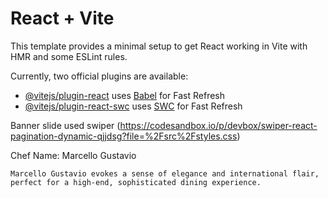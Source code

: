 # React + Vite

This template provides a minimal setup to get React working in Vite with HMR and some ESLint rules.

Currently, two official plugins are available:

- [@vitejs/plugin-react](https://github.com/vitejs/vite-plugin-react/blob/main/packages/plugin-react/README.md) uses [Babel](https://babeljs.io/) for Fast Refresh
- [@vitejs/plugin-react-swc](https://github.com/vitejs/vite-plugin-react-swc) uses [SWC](https://swc.rs/) for Fast Refresh




Banner slide used swiper (https://codesandbox.io/p/devbox/swiper-react-pagination-dynamic-qjjdsg?file=%2Fsrc%2Fstyles.css)




Chef Name: Marcello Gustavio

    Marcello Gustavio evokes a sense of elegance and international flair, perfect for a high-end, sophisticated dining experience.


    
